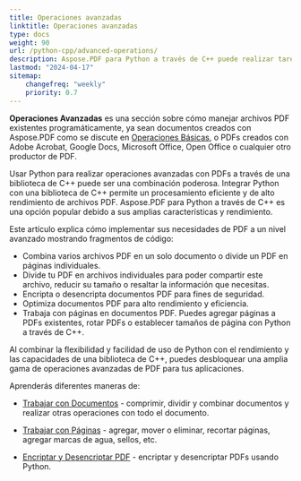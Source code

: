 ```yaml
---
title: Operaciones avanzadas
linktitle: Operaciones avanzadas
type: docs
weight: 90
url: /python-cpp/advanced-operations/
description: Aspose.PDF para Python a través de C++ puede realizar tareas simples y fáciles y enfrentarse a objetivos más complejos. Consulte la siguiente sección para usuarios avanzados y desarrolladores.
lastmod: "2024-04-17"
sitemap:
    changefreq: "weekly"
    priority: 0.7
---
```


**Operaciones Avanzadas** es una sección sobre cómo manejar archivos PDF existentes programáticamente, ya sean documentos creados con Aspose.PDF como se discute en [Operaciones Básicas](/pdf/python-cpp/basic-operations/), o PDFs creados con Adobe Acrobat, Google Docs, Microsoft Office, Open Office o cualquier otro productor de PDF.

Usar Python para realizar operaciones avanzadas con PDFs a través de una biblioteca de C++ puede ser una combinación poderosa. Integrar Python con una biblioteca de C++ permite un procesamiento eficiente y de alto rendimiento de archivos PDF. Aspose.PDF para Python a través de C++ es una opción popular debido a sus amplias características y rendimiento.

Este artículo explica cómo implementar sus necesidades de PDF a un nivel avanzado mostrando fragmentos de código:

- Combina varios archivos PDF en un solo documento o divide un PDF en páginas individuales.
- Divide tu PDF en archivos individuales para poder compartir este archivo, reducir su tamaño o resaltar la información que necesitas.
- Encripta o desencripta documentos PDF para fines de seguridad.
- Optimiza documentos PDF para alto rendimiento y eficiencia.
- Trabaja con páginas en documentos PDF. Puedes agregar páginas a PDFs existentes, rotar PDFs o establecer tamaños de página con Python a través de C++.

Al combinar la flexibilidad y facilidad de uso de Python con el rendimiento y las capacidades de una biblioteca de C++, puedes desbloquear una amplia gama de operaciones avanzadas de PDF para tus aplicaciones.

Aprenderás diferentes maneras de:

- [Trabajar con Documentos](/pdf/python-cpp/working-with-documents/) - comprimir, dividir y combinar documentos y realizar otras operaciones con todo el documento.
- [Trabajar con Páginas](/pdf/python-cpp/working-with-pages/) - agregar, mover o eliminar, recortar páginas, agregar marcas de agua, sellos, etc.

- [Encriptar y Desencriptar PDF](/pdf/python-cpp/encrypt-decrypt-pdf/) - encriptar y desencriptar PDFs usando Python.